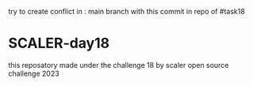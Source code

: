 try to create conflict in : main branch
with this commit in repo of #task18
# SCALER-day18
 this reposatory made under the challenge 18 by scaler open source challenge 2023
